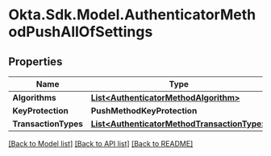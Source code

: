 # Okta.Sdk.Model.AuthenticatorMethodPushAllOfSettings

## Properties

Name | Type | Description | Notes
------------ | ------------- | ------------- | -------------
**Algorithms** | [**List&lt;AuthenticatorMethodAlgorithm&gt;**](AuthenticatorMethodAlgorithm.md) |  | [optional] 
**KeyProtection** | **PushMethodKeyProtection** |  | [optional] 
**TransactionTypes** | [**List&lt;AuthenticatorMethodTransactionType&gt;**](AuthenticatorMethodTransactionType.md) |  | [optional] 

[[Back to Model list]](../README.md#documentation-for-models) [[Back to API list]](../README.md#documentation-for-api-endpoints) [[Back to README]](../README.md)

